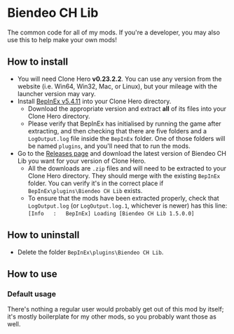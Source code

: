 # Biendeo CH Lib
The common code for all of my mods. If you're a developer, you may also use this to help make your own mods!

## How to install
- You will need Clone Hero **v0.23.2.2**. You can use any version from the website (i.e. Win64, Win32, Mac, or Linux), but your mileage with the launcher version may vary.
- Install [BepInEx v5.4.11](https://github.com/BepInEx/BepInEx/releases/tag/v5.4.11) into your Clone Hero directory.
  - Download the appropriate version and extract **all** of its files into your Clone Hero directory.
  - Please verify that BepInEx has initialised by running the game after extracting, and then checking that there are five folders and a `LogOutput.log` file inside the `BepInEx` folder. One of those folders will be named `plugins`, and you'll need that to run the mods.
- Go to the [Releases page](https://github.com/Biendeo/My-Clone-Hero-Tweaks/releases) and download the latest version of Biendeo CH Lib you want for your version of Clone Hero.
    - All the downloads are `.zip` files and will need to be extracted to your Clone Hero directory. They should merge with the existing `BepInEx` folder. You can verify it's in the correct place if `BepInEx\plugins\Biendeo CH Lib` exists.
    - To ensure that the mods have been extracted properly, check that `LogOutput.log` (or `LogOutput.log.1`, whichever is newer) has this line: `[Info   :   BepInEx] Loading [Biendeo CH Lib 1.5.0.0]`

## How to uninstall
- Delete the folder `BepInEx\plugins\Biendeo CH Lib`.

## How to use
### Default usage
There's nothing a regular user would probably get out of this mod by itself; it's mostly boilerplate for my other mods, so you probably want those as well.